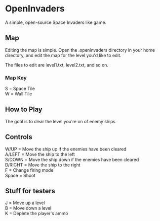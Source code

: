 # OpenInvaders

A simple, open-source Space Invaders like game.

## Map
Editing the map is simple.  Open the .openinvaders directory in your home directory, and edit the map for the level you'd like to edit.

The files to edit are level1.txt, level2.txt, and so on.

### Map Key
S = Space Tile  
W = Wall Tile  

## How to Play
The goal is to clear the level you're on of enemy ships.

## Controls
W/UP = Move the ship up if the enemies have been cleared  
A/LEFT = Move the ship to the left  
S/DOWN = Move the ship down if the enemies have been cleared  
D/RIGHT = Move the ship to the right  
F = Change firing mode  
Space = Shoot

## Stuff for testers
J = Move up a level  
B = Move down a level  
K = Deplete the player's ammo
